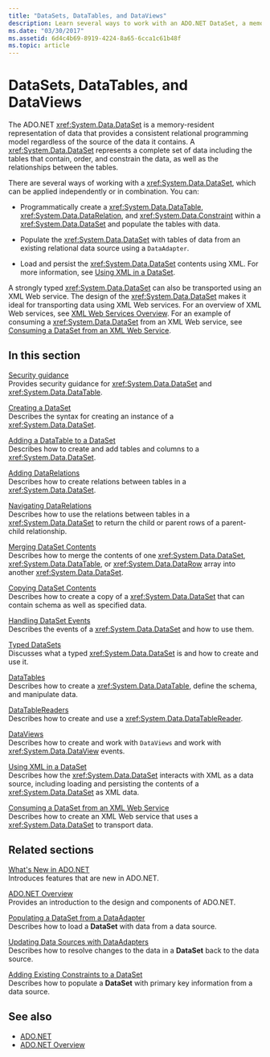 ```yaml
---
title: "DataSets, DataTables, and DataViews"
description: Learn several ways to work with an ADO.NET DataSet, a memory-resident representation of data that provides a consistent relational programming model.
ms.date: "03/30/2017"
ms.assetid: 6d4c4b69-8919-4224-8a65-6cca1c61b48f
ms.topic: article
---
```

# DataSets, DataTables, and DataViews

The ADO.NET <xref:System.Data.DataSet> is a memory-resident representation of data that provides a consistent relational programming model regardless of the source of the data it contains. A <xref:System.Data.DataSet> represents a complete set of data including the tables that contain, order, and constrain the data, as well as the relationships between the tables.  
  
There are several ways of working with a <xref:System.Data.DataSet>, which can be applied independently or in combination. You can:  
  
- Programmatically create a <xref:System.Data.DataTable>, <xref:System.Data.DataRelation>, and <xref:System.Data.Constraint> within a <xref:System.Data.DataSet> and populate the tables with data.  
  
- Populate the <xref:System.Data.DataSet> with tables of data from an existing relational data source using a `DataAdapter`.  
  
- Load and persist the <xref:System.Data.DataSet> contents using XML. For more information, see [Using XML in a DataSet](using-xml-in-a-dataset.md).  
  
A strongly typed <xref:System.Data.DataSet> can also be transported using an XML Web service. The design of the <xref:System.Data.DataSet> makes it ideal for transporting data using XML Web services. For an overview of XML Web services, see [XML Web Services Overview](/previous-versions/dotnet/netframework-4.0/w9fdtx28(v=vs.100)). For an example of consuming a <xref:System.Data.DataSet> from an XML Web service, see [Consuming a DataSet from an XML Web Service](consuming-a-dataset-from-an-xml-web-service.md).  
  
## In this section

 [Security guidance](security-guidance.md)  
 Provides security guidance for <xref:System.Data.DataSet> and <xref:System.Data.DataTable>.

 [Creating a DataSet](creating-a-dataset.md)  
 Describes the syntax for creating an instance of a <xref:System.Data.DataSet>.  
  
 [Adding a DataTable to a DataSet](adding-a-datatable-to-a-dataset.md)  
 Describes how to create and add tables and columns to a <xref:System.Data.DataSet>.  
  
 [Adding DataRelations](adding-datarelations.md)  
 Describes how to create relations between tables in a <xref:System.Data.DataSet>.  
  
 [Navigating DataRelations](navigating-datarelations.md)  
 Describes how to use the relations between tables in a <xref:System.Data.DataSet> to return the child or parent rows of a parent-child relationship.  
  
 [Merging DataSet Contents](merging-dataset-contents.md)  
 Describes how to merge the contents of one <xref:System.Data.DataSet>, <xref:System.Data.DataTable>, or <xref:System.Data.DataRow> array into another <xref:System.Data.DataSet>.  
  
 [Copying DataSet Contents](copying-dataset-contents.md)  
 Describes how to create a copy of a <xref:System.Data.DataSet> that can contain schema as well as specified data.  
  
 [Handling DataSet Events](handling-dataset-events.md)  
 Describes the events of a <xref:System.Data.DataSet> and how to use them.  
  
 [Typed DataSets](typed-datasets.md)  
 Discusses what a typed <xref:System.Data.DataSet> is and how to create and use it.  
  
 [DataTables](datatables.md)  
 Describes how to create a <xref:System.Data.DataTable>, define the schema, and manipulate data.  
  
 [DataTableReaders](datatablereaders.md)  
 Describes how to create and use a <xref:System.Data.DataTableReader>.  
  
 [DataViews](dataviews.md)  
 Describes how to create and work with `DataViews` and work with <xref:System.Data.DataView> events.  
  
 [Using XML in a DataSet](using-xml-in-a-dataset.md)  
 Describes how the <xref:System.Data.DataSet> interacts with XML as a data source, including loading and persisting the contents of a <xref:System.Data.DataSet> as XML data.  
  
 [Consuming a DataSet from an XML Web Service](consuming-a-dataset-from-an-xml-web-service.md)  
 Describes how to create an XML Web service that uses a <xref:System.Data.DataSet> to transport data.  
  
## Related sections

 [What's New in ADO.NET](../whats-new.md)  
 Introduces features that are new in ADO.NET.  
  
 [ADO.NET Overview](../ado-net-overview.md)  
 Provides an introduction to the design and components of ADO.NET.  
  
 [Populating a DataSet from a DataAdapter](../populating-a-dataset-from-a-dataadapter.md)  
 Describes how to load a **DataSet** with data from a data source.  
  
 [Updating Data Sources with DataAdapters](../updating-data-sources-with-dataadapters.md)  
 Describes how to resolve changes to the data in a **DataSet** back to the data source.  
  
 [Adding Existing Constraints to a DataSet](../adding-existing-constraints-to-a-dataset.md)  
 Describes how to populate a **DataSet** with primary key information from a data source.  
  
## See also

- [ADO.NET](../index.md)
- [ADO.NET Overview](../ado-net-overview.md)
